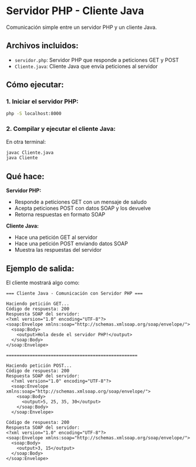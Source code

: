 # Servidor PHP - Cliente Java

Comunicación simple entre un servidor PHP y un cliente Java.

## Archivos incluidos:
- `servidor.php`: Servidor PHP que responde a peticiones GET y POST
- `Cliente.java`: Cliente Java que envía peticiones al servidor

## Cómo ejecutar:

### 1. Iniciar el servidor PHP:
```bash
php -S localhost:8000
```

### 2. Compilar y ejecutar el cliente Java:
En otra terminal:
```bash
javac Cliente.java
java Cliente
```

## Qué hace:

**Servidor PHP:**
- Responde a peticiones GET con un mensaje de saludo
- Acepta peticiones POST con datos SOAP y los devuelve
- Retorna respuestas en formato SOAP

**Cliente Java:**
- Hace una petición GET al servidor
- Hace una petición POST enviando datos SOAP
- Muestra las respuestas del servidor

## Ejemplo de salida:

El cliente mostrará algo como:
```
=== Cliente Java - Comunicación con Servidor PHP ===

Haciendo petición GET...
Código de respuesta: 200
Respuesta SOAP del servidor: 
<?xml version="1.0" encoding="UTF-8"?>
<soap:Envelope xmlns:soap="http://schemas.xmlsoap.org/soap/envelope/">
  <soap:Body>
    <output>Hola desde el servidor PHP!</output>
  </soap:Body>
</soap:Envelope>

==================================================

Haciendo petición POST...
Código de respuesta: 200
Respuesta SOAP del servidor: 
  <?xml version="1.0" encoding="UTF-8"?>    
  <soap:Envelope xmlns:soap="http://schemas.xmlsoap.org/soap/envelope/">
    <soap:Body>
      <output>5, 25, 35, 30</output>
    </soap:Body>
  </soap:Envelope>

Código de respuesta: 200
Respuesta SOAP del servidor: 
<?xml version="1.0" encoding="UTF-8"?>
<soap:Envelope xmlns:soap="http://schemas.xmlsoap.org/soap/envelope/">
  <soap:Body>
    <output>3, 15</output>
  </soap:Body>
</soap:Envelope>
```